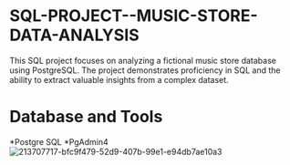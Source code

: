 # SQL-PROJECT--MUSIC-STORE-DATA-ANALYSIS
This SQL project focuses on analyzing a fictional music store database using PostgreSQL. The project demonstrates proficiency in SQL and the ability to extract valuable insights from a complex dataset.
# Database and Tools
*Postgre SQL
*PgAdmin4
![213707717-bfc9f479-52d9-407b-99e1-e94db7ae10a3](https://github.com/AfsalAH/SQL-PROJECT--MUSIC-STORE-DATA-ANALYSIS/assets/145492986/65ccb001-8de1-4a01-a4df-97deb06e62ac)
